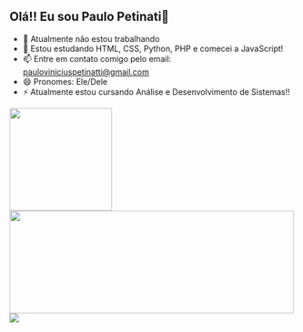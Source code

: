 ## Olá!! Eu sou Paulo Petinati👋


- 🔭 Atualmente não estou trabalhando
- 🌱 Estou estudando HTML, CSS, Python, PHP e comecei a JavaScript!
- 📫 Entre em contato comigo pelo email: pauloviniciuspetinatti@gmail.com
- 😄 Pronomes: Ele/Dele
- ⚡ Atualmente estou cursando Análise e Desenvolvimento de Sistemas!!


<div>
<a href="https://github.com/devPetinatti">
<img height="180em" src="https://github-readme-stats.vercel.app/api?username=devPetinatti&show_icons=true&theme=midnight-purple&include_all_commits=true&count_private=true"/>
<img height="180em" width="500px" src="https://github-readme-stats.vercel.app/api/top-langs/?username=devPetinatti&layout=compact&langs_count=168theme=dracula"/>
<img src="https://github-readme-stats.vercel.app/api/top-langs/?username=anuraghazra&size_weight=0.5&count_weight=0.5"/>
</div>

